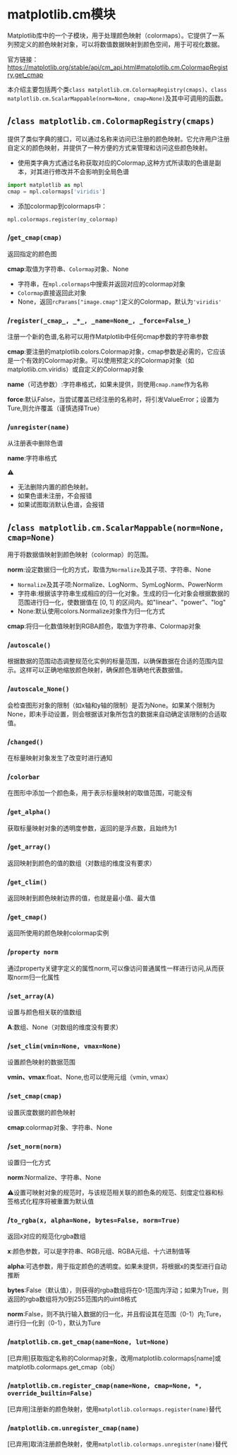 # matplotlib.cm模块
Matplotlib库中的一个子模块，用于处理颜色映射（colormaps）。它提供了一系列预定义的颜色映射对象，可以将数值数据映射到颜色空间，用于可视化数据。

官方链接：https://matplotlib.org/stable/api/cm_api.html#matplotlib.cm.ColormapRegistry.get_cmap

本介绍主要包括两个类`class matplotlib.cm.ColormapRegistry(cmaps)`、`class matplotlib.cm.ScalarMappable(norm=None, cmap=None)`及其中可调用的函数。

## /`class matplotlib.cm.ColormapRegistry(cmaps)`
提供了类似字典的接口，可以通过名称来访问已注册的颜色映射。它允许用户注册自定义的颜色映射，并提供了一种方便的方式来管理和访问这些颜色映射。

- 使用类字典方式通过名称获取对应的Colormap,这种方式所读取的色谱是副本，对其进行修改并不会影响到全局色谱
```python
import matplotlib as mpl
cmap = mpl.colormaps['viridis']
```

- 添加colormap到colormaps中：
```python
mpl.colormaps.register(my_colormap)
```

### /`get_cmap(cmap)`
返回指定的颜色图

**cmap**:取值为字符串、`Colormap`对象、None
- 字符串，在`mpl.colormaps`中搜索并返回对应的colormap对象
- `Colormap`直接返回此对象
- None，返回`rcParams["image.cmap"]`定义的Colormap，默认为`'viridis'`
  
### /`register(_cmap_, _*_, _name=None_, _force=False_)`  

注册一个新的色谱,名称可以用作Matplotlib中任何cmap参数的字符串参数

**cmap**:要注册的matplotlib.colors.Colormap对象，cmap参数是必需的，它应该是一个有效的Colormap对象。可以使用预定义的Colormap对象（如matplotlib.cm.viridis）或自定义的Colormap对象

**name**（可选参数）:字符串格式，如果未提供，则使用`cmap.name`作为名称

**force**:默认False，当尝试覆盖已经注册的名称时，将引发ValueError；设置为Ture,则允许覆盖（谨慎选择True）

### /`unregister(name)`

从注册表中删除色谱

**name**:字符串格式

⚠️ 
- 无法删除内置的颜色映射。
- 如果色谱未注册，不会报错
- 如果试图取消默认色谱，会报错

## /`class matplotlib.cm.ScalarMappable(norm=None, cmap=None)`
用于将数据值映射到颜色映射（colormap）的范围。

**norm**:设定数据归一化的方式，取值为`Normalize`及其子项、字符串、None
- `Normalize`及其子项:Normalize、LogNorm、SymLogNorm、PowerNorm
- 字符串:根据该字符串生成相应的归一化对象。生成的归一化对象会根据数据的范围进行归一化，使数据值在 [0, 1] 的区间内。如"linear"、"power"、"log"
- None:默认使用colors.Normalize对象作为归一化方式

**cmap**:将归一化数值映射到RGBA颜色，取值为字符串、Colormap对象

### /`autoscale()`
根据数据的范围动态调整规范化实例的标量范围，以确保数据在合适的范围内显示。这样可以正确地缩放颜色映射，确保颜色准确地代表数据值。

### /`autoscale_None()`
会检查图形对象的限制（如x轴和y轴的限制）是否为None。如果某个限制为None，即未手动设置，则会根据该对象所包含的数据来自动确定该限制的合适取值。

### /`changed()`
在标量映射对象发生了改变时进行通知

### /`colorbar`
在图形中添加一个颜色条，用于表示标量映射的取值范围，可能没有

### /`get_alpha()`
获取标量映射对象的透明度参数，返回的是浮点数，且始终为1

### /`get_array()`
返回映射到颜色的值的数组（对数组的维度没有要求）

### /`get_clim()`
返回映射到颜色映射边界的值，也就是最小值、最大值

### /`get_cmap()`
返回所使用的颜色映射colormap实例

### /`property norm`
通过property关键字定义的属性norm,可以像访问普通属性一样进行访问,从而获取norm归一化属性

### /`set_array(A)`
设置与颜色相关联的值数组

**A**:数组、None（对数组的维度没有要求）

### /`set_clim(vmin=None, vmax=None)`
设置颜色映射的数据范围

**vmin、vmax**:float、None,也可以使用元组（vmin, vmax）

### /`set_cmap(cmap)`
设置灰度数据的颜色映射

**cmap**:colormap对象、字符串、None

### /`set_norm(norm)`
设置归一化方式

**norm**:Normalize、字符串、None

⚠️设置可映射对象的规范时，与该规范相关联的颜色条的规范、刻度定位器和标签格式化程序将被重置为默认值

### /`to_rgba(x, alpha=None, bytes=False, norm=True)`
返回x对应的规范化rgba数组

**x**:颜色参数，可以是字符串、RGB元组、RGBA元组、十六进制值等

**alpha**:可选参数，用于指定颜色的透明度。如果未提供，将根据x的类型进行自动推断

**bytes**:False（默认值），则获得的rgba数组将在0-1范围内浮动；如果为True，则返回的rgba数组将为0到255范围内的uint8格式

**norm**:False，则不执行输入数据的归一化，并且假设其在范围（0-1）内;Ture，进行归一化到（0-1），默认为Ture

### /`matplotlib.cm.get_cmap(name=None, lut=None)`
[已弃用]获取指定名称的Colormap对象，改用matplotlib.colormaps[name]或matplotlb.colormaps.get_cmap（obj）

### /`matplotlib.cm.register_cmap(name=None, cmap=None, *, override_builtin=False)`
[已弃用]注册新的颜色映射，使用`matplotlib.colormaps.register(name)`替代

### /`matplotlib.cm.unregister_cmap(name)`
[已弃用]取消注册颜色映射，使用`matplotlib.colormaps.unregister(name)`替代
